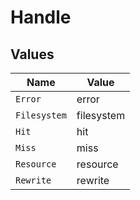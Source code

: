 # Handle


## Values

| Name         | Value        |
| ------------ | ------------ |
| `Error`      | error        |
| `Filesystem` | filesystem   |
| `Hit`        | hit          |
| `Miss`       | miss         |
| `Resource`   | resource     |
| `Rewrite`    | rewrite      |